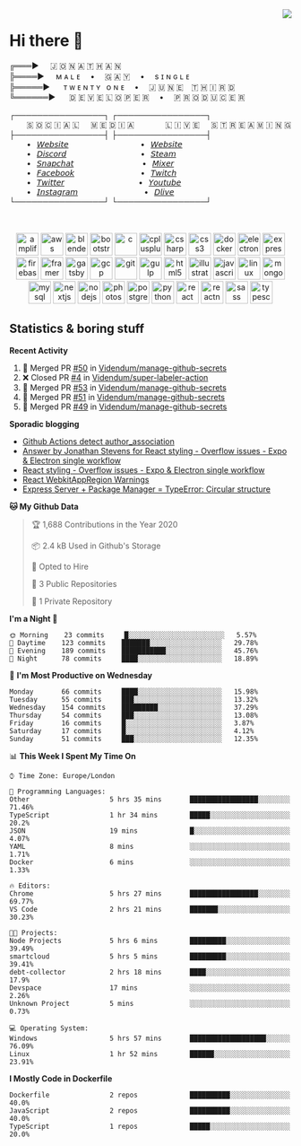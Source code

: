 <img align="right" href="https://spotify-github-profile.vercel.app/api/view?uid=21xc6lko2t6sn466piiwtnhuq&redirect=true" src="https://spotify-github-profile.vercel.app/api/view?uid=21xc6lko2t6sn466piiwtnhuq&cover_image=true">

# Hi there 👋

╔═══►⠀⠀🇯 🇴 🇳 🇦 🇹 🇭 🇦 🇳\
╠════►⠀⠀ᴍ ᴀ ʟ ᴇ ⠀ • ⠀ 🇬 🇦 🇾 ⠀ • ⠀ s ɪ ɴ ɢ ʟ ᴇ\
╠═════►⠀⠀ ᴛ ᴡ ᴇ ɴ ᴛ ʏ⠀ᴏ ɴ ᴇ ⠀ • ⠀ 🇯 🇺 🇳 🇪 ⠀🇹 🇭 🇮 🇷 🇩\
╚══════►⠀⠀ 🇩 🇪 🇻 🇪 🇱 🇴 🇵 🇪 🇷 ⠀ • ⠀ 🇵 🇷 🇴 🇩 🇺 🇨 🇪 🇷

┌────────────────┐ ┌────────────────┐\
⠀⠀⠀🇸 🇴 🇨 🇮 🇦 🇱⠀⠀🇲 🇪 🇩 🇮 🇦⠀⠀⠀ ⠀⠀🇱 🇮 🇻 🇪⠀⠀🇸 🇹 🇷 🇪 🇦 🇲 🇮 🇳 🇬\
├────────────────┤ ├────────────────┤\
⠀⠀⠀•⠀[𝘞𝘦𝘣𝘴𝘪𝘵𝘦](https://tgtgamer.live/) ⠀⠀⠀ ⠀⠀⠀ ⠀⠀⠀ ⠀⠀•⠀[𝘞𝘦𝘣𝘴𝘪𝘵𝘦](https://tgtgamer.live/)\
⠀⠀⠀•⠀[𝘋𝘪𝘴𝘤𝘰𝘳𝘥](https://discord.com/invite/P5DwgzN) ⠀⠀⠀ ⠀⠀⠀ ⠀⠀⠀ ⠀⠀ •⠀[𝘚𝘵𝘦𝘢𝘮](https://steamcommunity.com/broadcast/watch/76561198043223313)\
⠀⠀⠀•⠀[𝘚𝘯𝘢𝘱𝘤𝘩𝘢𝘵](https://snapchat.com/add/tgtgamer) ⠀⠀⠀ ⠀⠀⠀ ⠀⠀⠀ ⠀ •⠀[𝘔𝘪𝘹𝘦𝘳](https://mixer.com/tgtgamer)\
⠀⠀⠀•⠀[𝘍𝘢𝘤𝘦𝘣𝘰𝘰𝘬](https://fb.me/jonathan.stevens.144) ⠀⠀⠀ ⠀⠀⠀ ⠀⠀⠀ ⠀•⠀[𝘛𝘸𝘪𝘵𝘤𝘩](https://www.twitch.tv/tgtgamer)\
⠀⠀⠀•⠀[𝘛𝘸𝘪𝘵𝘵𝘦𝘳](https://twitter.com/tgtgamer) ⠀⠀⠀ ⠀⠀⠀ ⠀⠀⠀ ⠀⠀ •⠀[𝘠𝘰𝘶𝘵𝘶𝘣𝘦](https://www.youtube.com/channel/UCmMsdBHE1inAoY72o2ZuEqg/live)\
⠀⠀⠀•⠀[𝘐𝘯𝘴𝘵𝘢𝘨𝘳𝘢𝘮](https://www.instagram.com/tgtgamer) ⠀⠀⠀ ⠀⠀⠀ ⠀⠀⠀ ⠀•⠀[𝘋𝘭𝘪𝘷𝘦](https://dlive.tv/TGTGamer)\
└────────────────┘ └────────────────┘

<p align="center"><br><br><img src="https://docs.amplify.aws/assets/logo-dark.svg" alt="amplify" width="40" height="40"/> <img src="https://devicons.github.io/devicon/devicon.git/icons/amazonwebservices/amazonwebservices-original-wordmark.svg" alt="aws" width="40" height="40"/> <img src="https://download.blender.org/branding/community/blender_community_badge_white.svg" alt="blender" width="40" height="40"/> <img src="https://devicons.github.io/devicon/devicon.git/icons/bootstrap/bootstrap-plain.svg" alt="bootstrap" width="40" height="40"/> <img src="https://devicons.github.io/devicon/devicon.git/icons/c/c-original.svg" alt="c" width="40" height="40"/> <img src="https://devicons.github.io/devicon/devicon.git/icons/cplusplus/cplusplus-original.svg" alt="cplusplus" width="40" height="40"/> <img src="https://devicons.github.io/devicon/devicon.git/icons/csharp/csharp-original.svg" alt="csharp" width="40" height="40"/> <img src="https://devicons.github.io/devicon/devicon.git/icons/css3/css3-original-wordmark.svg" alt="css3" width="40" height="40"/> <img src="https://devicons.github.io/devicon/devicon.git/icons/docker/docker-original-wordmark.svg" alt="docker" width="40" height="40"/> <img src="https://devicons.github.io/devicon/devicon.git/icons/electron/electron-original.svg" alt="electron" width="40" height="40"/> <img src="https://devicons.github.io/devicon/devicon.git/icons/express/express-original-wordmark.svg" alt="express" width="40" height="40"/> <img src="https://www.vectorlogo.zone/logos/firebase/firebase-icon.svg" alt="firebase" width="40" height="40"/> <img src="https://www.vectorlogo.zone/logos/framer/framer-icon.svg" alt="framer" width="40" height="40"/> <img src="https://www.vectorlogo.zone/logos/gatsbyjs/gatsbyjs-icon.svg" alt="gatsby" width="40" height="40"/> <img src="https://www.vectorlogo.zone/logos/google_cloud/google_cloud-icon.svg" alt="gcp" width="40" height="40"/> <img src="https://www.vectorlogo.zone/logos/git-scm/git-scm-icon.svg" alt="git" width="40" height="40"/> <img src="https://devicons.github.io/devicon/devicon.git/icons/gulp/gulp-plain.svg" alt="gulp" width="40" height="40"/> <img src="https://devicons.github.io/devicon/devicon.git/icons/html5/html5-original-wordmark.svg" alt="html5" width="40" height="40"/> <img src="https://www.vectorlogo.zone/logos/adobe_illustrator/adobe_illustrator-icon.svg" alt="illustrator" width="40" height="40"/> <img src="https://devicons.github.io/devicon/devicon.git/icons/javascript/javascript-original.svg" alt="javascript" width="40" height="40"/> <img src="https://devicons.github.io/devicon/devicon.git/icons/linux/linux-original.svg" alt="linux" width="40" height="40"/> <img src="https://devicons.github.io/devicon/devicon.git/icons/mongodb/mongodb-original-wordmark.svg" alt="mongodb" width="40" height="40"/> <img src="https://devicons.github.io/devicon/devicon.git/icons/mysql/mysql-original-wordmark.svg" alt="mysql" width="40" height="40"/> <img src="https://cdn.worldvectorlogo.com/logos/nextjs-3.svg" alt="nextjs" width="40" height="40"/> <img src="https://devicons.github.io/devicon/devicon.git/icons/nodejs/nodejs-original-wordmark.svg" alt="nodejs" width="40" height="40"/> <img src="https://devicons.github.io/devicon/devicon.git/icons/photoshop/photoshop-plain.svg" alt="photoshop" width="40" height="40"/> <img src="https://devicons.github.io/devicon/devicon.git/icons/postgresql/postgresql-original-wordmark.svg" alt="postgresql" width="40" height="40"/> <img src="https://devicons.github.io/devicon/devicon.git/icons/python/python-original.svg" alt="python" width="40" height="40"/> <img src="https://devicons.github.io/devicon/devicon.git/icons/react/react-original-wordmark.svg" alt="react" width="40" height="40"/> <img src="https://reactnative.dev/img/header_logo.svg" alt="reactnative" width="40" height="40"/> <img src="https://devicons.github.io/devicon/devicon.git/icons/sass/sass-original.svg" alt="sass" width="40" height="40"/> <img src="https://devicons.github.io/devicon/devicon.git/icons/typescript/typescript-original.svg" alt="typescript" width="40" height="40"/></p>

## Statistics & boring stuff

**Recent Activity**

<!--START_SECTION:activity-->
1. 🎉 Merged PR [#50](https://github.com/Videndum/manage-github-secrets/pull/50) in [Videndum/manage-github-secrets](https://github.com/Videndum/manage-github-secrets)
2. ❌ Closed PR [#4](https://github.com/Videndum/super-labeler-action/pull/4) in [Videndum/super-labeler-action](https://github.com/Videndum/super-labeler-action)
3. 🎉 Merged PR [#53](https://github.com/Videndum/manage-github-secrets/pull/53) in [Videndum/manage-github-secrets](https://github.com/Videndum/manage-github-secrets)
4. 🎉 Merged PR [#51](https://github.com/Videndum/manage-github-secrets/pull/51) in [Videndum/manage-github-secrets](https://github.com/Videndum/manage-github-secrets)
5. 🎉 Merged PR [#49](https://github.com/Videndum/manage-github-secrets/pull/49) in [Videndum/manage-github-secrets](https://github.com/Videndum/manage-github-secrets)
<!--END_SECTION:activity-->

**Sporadic blogging**

<!-- BLOG-POST-LIST:START -->
- [Github Actions detect author_association](https://stackoverflow.com/questions/63188674/github-actions-detect-author-association)
- [Answer by Jonathan Stevens for React styling - Overflow issues - Expo & Electron single workflow](https://stackoverflow.com/questions/59939824/react-styling-overflow-issues-expo-electron-single-workflow/59941715#59941715)
- [React styling - Overflow issues - Expo & Electron single workflow](https://stackoverflow.com/questions/59939824/react-styling-overflow-issues-expo-electron-single-workflow)
- [React WebkitAppRegion Warnings](https://stackoverflow.com/questions/59870837/react-webkitappregion-warnings)
- [Express Server + Package Manager = TypeError: Circular structure](https://stackoverflow.com/questions/59830288/express-server-package-manager-typeerror-circular-structure)
<!-- BLOG-POST-LIST:END -->

<!--START_SECTION:waka-->
**🐱 My Github Data** 

> 🏆 1,688 Contributions in the Year 2020
 > 
> 📦 2.4 kB Used in Github's Storage 
 > 
> 💼 Opted to Hire
 > 
> 📜 3 Public Repositories
 > 
> 🔑 1 Private Repository 
 > 
**I'm a Night 🦉** 

```text
🌞 Morning    23 commits     █░░░░░░░░░░░░░░░░░░░░░░░░   5.57% 
🌆 Daytime    123 commits    ███████░░░░░░░░░░░░░░░░░░   29.78% 
🌃 Evening    189 commits    ███████████░░░░░░░░░░░░░░   45.76% 
🌙 Night      78 commits     ████░░░░░░░░░░░░░░░░░░░░░   18.89%

```
📅 **I'm Most Productive on Wednesday** 

```text
Monday       66 commits     ████░░░░░░░░░░░░░░░░░░░░░   15.98% 
Tuesday      55 commits     ███░░░░░░░░░░░░░░░░░░░░░░   13.32% 
Wednesday    154 commits    █████████░░░░░░░░░░░░░░░░   37.29% 
Thursday     54 commits     ███░░░░░░░░░░░░░░░░░░░░░░   13.08% 
Friday       16 commits     █░░░░░░░░░░░░░░░░░░░░░░░░   3.87% 
Saturday     17 commits     █░░░░░░░░░░░░░░░░░░░░░░░░   4.12% 
Sunday       51 commits     ███░░░░░░░░░░░░░░░░░░░░░░   12.35%

```


📊 **This Week I Spent My Time On** 

```text
⌚︎ Time Zone: Europe/London

💬 Programming Languages: 
Other                    5 hrs 35 mins       █████████████████░░░░░░░░   71.46% 
TypeScript               1 hr 34 mins        █████░░░░░░░░░░░░░░░░░░░░   20.2% 
JSON                     19 mins             █░░░░░░░░░░░░░░░░░░░░░░░░   4.07% 
YAML                     8 mins              ░░░░░░░░░░░░░░░░░░░░░░░░░   1.71% 
Docker                   6 mins              ░░░░░░░░░░░░░░░░░░░░░░░░░   1.33%

🔥 Editors: 
Chrome                   5 hrs 27 mins       █████████████████░░░░░░░░   69.77% 
VS Code                  2 hrs 21 mins       ███████░░░░░░░░░░░░░░░░░░   30.23%

🐱‍💻 Projects: 
Node Projects            5 hrs 6 mins        █████████░░░░░░░░░░░░░░░░   39.49% 
smartcloud               5 hrs 5 mins        █████████░░░░░░░░░░░░░░░░   39.41% 
debt-collector           2 hrs 18 mins       ████░░░░░░░░░░░░░░░░░░░░░   17.9% 
Devspace                 17 mins             ░░░░░░░░░░░░░░░░░░░░░░░░░   2.26% 
Unknown Project          5 mins              ░░░░░░░░░░░░░░░░░░░░░░░░░   0.73%

💻 Operating System: 
Windows                  5 hrs 57 mins       ███████████████████░░░░░░   76.09% 
Linux                    1 hr 52 mins        ██████░░░░░░░░░░░░░░░░░░░   23.91%

```

**I Mostly Code in Dockerfile** 

```text
Dockerfile               2 repos             ██████████░░░░░░░░░░░░░░░   40.0% 
JavaScript               2 repos             ██████████░░░░░░░░░░░░░░░   40.0% 
TypeScript               1 repos             █████░░░░░░░░░░░░░░░░░░░░   20.0%

```



<!--END_SECTION:waka-->
